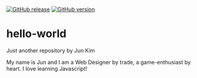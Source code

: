 [![GitHub release](https://img.shields.io/github/release/chongjk88/hello-world.svg)](https://github.com/cirept/salesforceToolbar/releases)
[![GitHub version](https://img.shields.io/github/version/chongjk88/hello-world.svg)](https://github.com/chongjk88/hello-world/versions)

# hello-world
Just another repository by Jun Kim

My name is Jun and I am a Web Designer by trade, a game-enthusiast by heart. I love learning Javascript!
